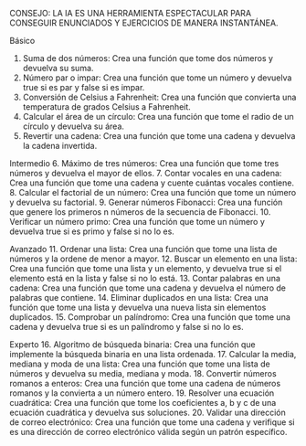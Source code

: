 CONSEJO: LA IA ES UNA HERRAMIENTA ESPECTACULAR PARA CONSEGUIR ENUNCIADOS Y EJERCICIOS DE MANERA INSTANTÁNEA.

Básico
1. Suma de dos números: Crea una función que tome dos números y devuelva su suma.
2. Número par o impar: Crea una función que tome un número y devuelva true si es par y false si es impar.
3. Conversión de Celsius a Fahrenheit: Crea una función que convierta una temperatura de grados Celsius a Fahrenheit.
4. Calcular el área de un círculo: Crea una función que tome el radio de un círculo y devuelva su área.
5. Revertir una cadena: Crea una función que tome una cadena y devuelva la cadena invertida.


Intermedio
6. Máximo de tres números: Crea una función que tome tres números y devuelva el mayor de ellos.
7. Contar vocales en una cadena: Crea una función que tome una cadena y cuente cuántas vocales contiene.
8. Calcular el factorial de un número: Crea una función que tome un número y devuelva su factorial.
9. Generar números Fibonacci: Crea una función que genere los primeros n números de la secuencia de Fibonacci.
10. Verificar un número primo: Crea una función que tome un número y devuelva true si es primo y false si no lo es.

Avanzado
11. Ordenar una lista: Crea una función que tome una lista de números y la ordene de menor a mayor.
12. Buscar un elemento en una lista: Crea una función que tome una lista y un elemento, y devuelva true si el elemento está en la lista y false si no lo está.
13. Contar palabras en una cadena: Crea una función que tome una cadena y devuelva el número de palabras que contiene.
14. Eliminar duplicados en una lista: Crea una función que tome una lista y devuelva una nueva lista sin elementos duplicados.
15. Comprobar un palíndromo: Crea una función que tome una cadena y devuelva true si es un palíndromo y false si no lo es.

Experto
16. Algoritmo de búsqueda binaria: Crea una función que implemente la búsqueda binaria en una lista ordenada.
17. Calcular la media, mediana y moda de una lista: Crea una función que tome una lista de números y devuelva su media, mediana y moda.
18. Convertir números romanos a enteros: Crea una función que tome una cadena de números romanos y la convierta a un número entero.
19. Resolver una ecuación cuadrática: Crea una función que tome los coeficientes a, b y c de una ecuación cuadrática y devuelva sus soluciones.
20. Validar una dirección de correo electrónico: Crea una función que tome una cadena y verifique si es una dirección de correo electrónico válida según un patrón específico.